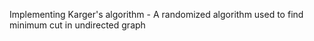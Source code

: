 Implementing Karger's algorithm - A randomized algorithm used to find minimum cut in undirected graph


